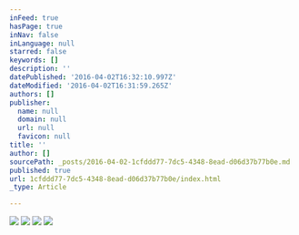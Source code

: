 ```yaml
---
inFeed: true
hasPage: true
inNav: false
inLanguage: null
starred: false
keywords: []
description: ''
datePublished: '2016-04-02T16:32:10.997Z'
dateModified: '2016-04-02T16:31:59.265Z'
authors: []
publisher:
  name: null
  domain: null
  url: null
  favicon: null
title: ''
author: []
sourcePath: _posts/2016-04-02-1cfddd77-7dc5-4348-8ead-d06d37b77b0e.md
published: true
url: 1cfddd77-7dc5-4348-8ead-d06d37b77b0e/index.html
_type: Article

---
```

![](https://the-grid-user-content.s3-us-west-2.amazonaws.com/4ab12a4f-ea74-4ff0-be69-4b47cfabcf94.jpg)
![](https://the-grid-user-content.s3-us-west-2.amazonaws.com/78a678d7-6568-443a-a8a8-3cb55ce9e2e8.jpg)
![](https://the-grid-user-content.s3-us-west-2.amazonaws.com/3ff581ce-693d-4bb3-a738-e4898c05ea4d.jpg)
![](https://the-grid-user-content.s3-us-west-2.amazonaws.com/856134d1-2872-42fd-9d3b-b15ae5624f2d.jpg)